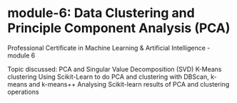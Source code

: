 # module-6: Data Clustering and Principle Component Analysis (PCA)
Professional Certificate in Machine Learning &amp; Artificial Intelligence - module 6

Topic discussed:
PCA and Singular Value Decomposition (SVD)
K-Means clustering
Using Scikit-Learn to do PCA and clustering with DBScan, k-means and k-means++
Analysing Scikit-learn results of PCA and clustering operations
